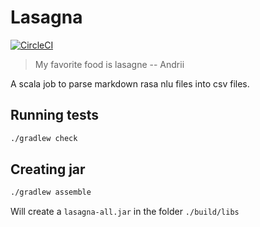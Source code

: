 # Lasagna
[![CircleCI](https://circleci.com/gh/zuluwarrior147/lasagna.svg?style=svg)](https://circleci.com/gh/zuluwarrior147/lasagna)
> My favorite food is lasagne -- Andrii

A scala job to parse markdown rasa nlu files into csv files.

## Running tests
```bash
./gradlew check
```

## Creating jar
```bash
./gradlew assemble
```
Will create a `lasagna-all.jar` in the folder `./build/libs`
